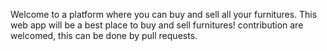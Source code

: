 Welcome to a platform where you can buy and sell all your furnitures. This web app will be a best place to buy and sell  furnitures! contribution are welcomed, this can be done by pull requests.
